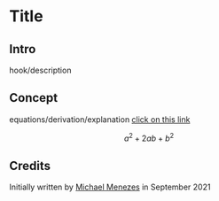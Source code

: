# Title

## Intro

hook/description


## Concept

equations/derivation/explanation
[click on this link](#credits)

$$a^2+2ab+b^2$$


## Credits

Initially written by [Michael Menezes](https://github.com/Menezmic21/) in September 2021